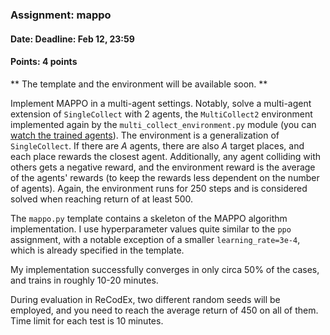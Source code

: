 ### Assignment: mappo
#### Date: Deadline: Feb 12, 23:59
#### Points: 4 points

** The template and the environment will be available soon. **

Implement MAPPO in a multi-agent settings. Notably, solve a multi-agent
extension of `SingleCollect` with 2 agents, the `MultiCollect2` environment
implemented again by the `multi_collect_environment.py`
module (you can [watch the trained agents](https://ufal.mff.cuni.cz/~straka/courses/npfl122/2223/videos/multi_collect.mp4)).
The environment is a generalization of `SingleCollect`. If there are
$A$ agents, there are also $A$ target places, and each place rewards
the closest agent. Additionally, any agent colliding with others gets
a negative reward, and the environment reward is the average of the agents'
rewards (to keep the rewards less dependent on the number of agents).
Again, the environment runs for 250 steps and is considered solved
when reaching return of at least 500.

The `mappo.py`
template contains a skeleton of the MAPPO algorithm implementation.
I use hyperparameter values quite similar to the `ppo` assignment, with
a notable exception of a smaller `learning_rate=3e-4`, which is already
specified in the template.

My implementation successfully converges in only circa 50% of the cases,
and trains in roughly 10-20 minutes.

During evaluation in ReCodEx, two different random seeds will be employed, and
you need to reach the average return of 450 on all of them. Time limit for each test
is 10 minutes.
